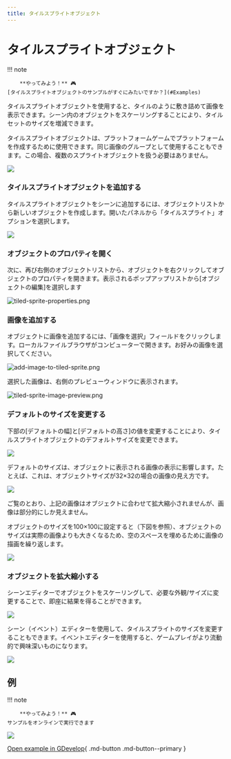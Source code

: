 ```yaml
---
title: タイルスプライトオブジェクト
---
```

# タイルスプライトオブジェクト

!!! note

        **やってみよう！** 🎮
    [タイルスプライトオブジェクトのサンプルがすぐにみたいですか？](#Examples)

タイルスプライトオブジェクトを使用すると、タイルのように敷き詰めて画像を表示できます。シーン内のオブジェクトをスケーリングすることにより、タイルセットのサイズを増減できます。

タイルスプライトオブジェクトは、プラットフォームゲームでプラットフォームを作成するために使用できます。同じ画像のグループとして使用することもできます。この場合、複数のスプライトオブジェクトを扱う必要はありません。

![](/gdevelop5/objects/tiled-sprite-object.png)

### タイルスプライトオブジェクトを追加する

タイルスプライトオブジェクトをシーンに追加するには、オブジェクトリストから新しいオブジェクトを作成します。開いたパネルから「タイルスプライト」オプションを選択します。

![](/gdevelop5/objects/add-tiled-sprite-object.png)

### オブジェクトのプロパティを開く

次に、再び右側のオブジェクトリストから、オブジェクトを右クリックしてオブジェクトのプロパティを開きます。表示されるポップアップリストから\[オブジェクトの編集\]を選択します

![tiled-sprite-properties.png](/gdevelop5/objects/tiled-sprite-properties.png)

### 画像を追加する

オブジェクトに画像を追加するには、「画像を選択」フィールドをクリックします。ローカルファイルブラウザがコンピューターで開きます。お好みの画像を選択してください。

![add-image-to-tiled-sprite.png](/gdevelop5/objects/add-image-to-tiled-sprite.png)

選択した画像は、右側のプレビューウィンドウに表示されます。

![tiled-sprite-image-preview.png](/gdevelop5/objects/tiled-sprite-image-preview.png)

### デフォルトのサイズを変更する

下部の\[デフォルトの幅\]と\[デフォルトの高さ\]の値を変更することにより、タイルスプライトオブジェクトのデフォルトサイズを変更できます。

![](/gdevelop5/objects/tiled-sprite-default-size.png)

デフォルトのサイズは、オブジェクトに表示される画像の表示に影響します。たとえば、これは、オブジェクトサイズが32×32の場合の画像の見え方です。

![](/gdevelop5/objects/tiled-sprite-3232.png)

ご覧のとおり、上記の画像はオブジェクトに合わせて拡大縮小されませんが、画像は部分的にしか見えません。

オブジェクトのサイズを100×100に設定すると（下図を参照）、オブジェクトのサイズは実際の画像よりも大きくなるため、空のスペースを埋めるために画像の描画を繰り返します。

![](/gdevelop5/objects/tiled-sprite-100100.png)

### オブジェクトを拡大縮小する

シーンエディターでオブジェクトをスケーリングして、必要な外観/サイズに変更することで、即座に結果を得ることができます。

![](/gdevelop5/objects/scale-tiled-sprite.png)

シーン（イベント）エディターを使用して、タイルスプライトのサイズを変更することもできます。イベントエディターを使用すると、ゲームプレイがより流動的で興味深いものになります。

![](/gdevelop5/objects/scaleasprite.png)

## 例

!!! note

        **やってみよう！** 🎮
    サンプルをオンラインで実行できます

[![](/gdevelop5/behaviors/platformerbehavior.png)](https://editor.gdevelop-app.com/?project=example://platformer)

[Open example in GDevelop](https://editor.gdevelop.io/?project=example://platformer){ .md-button .md-button--primary }
